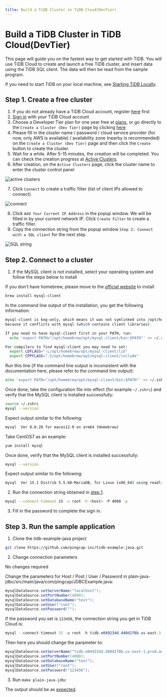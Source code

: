 ```yaml
---
title: Build a TiDB Cluster in TiDB Cloud(DevTier)
---
```


<!-- markdownlint-disable MD029 -->

# Build a TiDB Cluster in TiDB Cloud(DevTier)

This page will guide you on the fastest way to get started with TiDB. You will use TiDB Cloud to create and launch a free TiDB cluster, and insert data using the TiDB SQL client. The data will then be read from the sample program.

If you need to start TiDB on your local machine, see [Starting TiDB Locally](https://docs.pingcap.com/tidb/stable/quick-start-with-tidb).

## Step 1. Create a free cluster

1. If you do not already have a TiDB Cloud account, register [here](https://tidbcloud.com/signup) first
2. [Sign in](https://tidbcloud.com/) with your TiDB Cloud account
3. Choose a Developer Tier plan for one year free at [plans](https://tidbcloud.com/console/plans), or go directly to the `Create a Cluster (Dev Tier)` page by clicking [here](https://tidbcloud.com/console/create-cluster?tier=dev)
4. Please fill in the cluster name / password / cloud service provider (for now, only AWS is available) / availability zone (nearby is recommended) on the `Create a Cluster (Dev Tier)` page and then click the `Create` button to create the cluster.
5. Wait for a while. After 5-15 minutes, the creation will be completed. You can check the creation progress at [Active Clusters](https://tidbcloud.com/console/clusters).
6. After creation, on the `Active Clusters` page, click the cluster name to enter the cluster control panel

![active clusters](media/IMG_20220331-232643794.png)

7. Click `Connect` to create a traffic filter (list of client IPs allowed to connect)

![connect](media/IMG_20220331-232726165.png)

8. Click `Add Your Current IP Address` in the popup window. We will be filled in by your current network IP. Click `Create Filter` to create a traffic filter.
9. Copy the connection string from the popup window `Step 2: Connect with a SQL client` for the next step.

![SQL string](media/IMG_20220331-232800929.png) 

## Step 2. Connect to a cluster

1. If the MySQL client is not installed, select your operating system and follow the steps below to install

<SimpleTab>

<div label="Mac">

If you don't have homebrew, please move to the [official website](https://brew.sh/index) to install

```bash
brew install mysql-client
```

In the command line output of the installation, you get the following information:

```bash
mysql-client is keg-only, which means it was not symlinked into /opt/homebrew,
because it conflicts with mysql (which contains client libraries).

If you need to have mysql-client first in your PATH, run:
  echo 'export PATH="/opt/homebrew/opt/mysql-client/bin:$PATH"' >> ~/.zshrc

For compilers to find mysql-client you may need to set:
  export LDFLAGS="-L/opt/homebrew/opt/mysql-client/lib"
  export CPPFLAGS="-I/opt/homebrew/opt/mysql-client/include"
```

Run this line (if the command line output is inconsistent with the documentation here, please refer to the command line output):

```bash
echo 'export PATH="/opt/homebrew/opt/mysql-client/bin:$PATH"' >> ~/.zshrc
```

Once done, take the configuration file into effect (for example `~/.zshrc`) and verify that the MySQL client is installed successfully:

```bash
source ~/.zshrc
mysql --version
```

Expect output similar to the following:

```bash
mysql  Ver 8.0.28 for macos12.0 on arm64 (Homebrew)
```

</div>

<div label="Linux">

Take CentOS7 as an example:

```bash
yum install mysql
```

Once done, verify that the MySQL client is installed successfully:

```bash
mysql --version
```

Expect output similar to the following:

```bash
mysql  Ver 15.1 Distrib 5.5.68-MariaDB, for Linux (x86_64) using readline 5.1
```

</div>

</SimpleTab>

2. Run the connection string obtained in [step 1](#step-1-create-a-free-cluster).

```bash
mysql --connect-timeout 15 -u root -h <host> -P 4000 -p
```

3. Fill in the password to complete the sign in.

## Step 3. Run the sample application

1. Clone the tidb-example-java project

```bash
git clone https://github.com/pingcap-inc/tidb-example-java.git
```

2. Change connection parameters

<SimpleTab>

<div label="Local default cluster">

No changes required

</div>

<div label="Non-local default cluster, TiDB Cloud, or other remote cluster">

Change the parameters for Host / Post / User / Password in plain-java-jdbc/src/main/java/com/pingcap/JDBCExample.java:

```java
mysqlDataSource.setServerName("localhost");
mysqlDataSource.setPortNumber(4000);
mysqlDataSource.setDatabaseName("test");
mysqlDataSource.setUser("root");
mysqlDataSource.setPassword("");
```

If the password you set is `123456`, the connection string you get in TiDB Cloud is:

```java
mysql --connect-timeout 15 -u root -h tidb.e049234d.d40d1f8b.us-east-1.prod.aws.tidbcloud.com -P 4000 -p
```

Then here you should change the parameter to:

```java
mysqlDataSource.setServerName("tidb.e049234d.d40d1f8b.us-east-1.prod.aws.tidbcloud.com");
mysqlDataSource.setPortNumber(4000);
mysqlDataSource.setDatabaseName("test");
mysqlDataSource.setUser("root");
mysqlDataSource.setPassword("123456");
```

</div>

</SimpleTab>

3. Run `make plain-java-jdbc`

The output should be as [expected](https://github.com/pingcap-inc/tidb-example-java/blob/main/Expected-Output.md#plain-java-jdbc).
